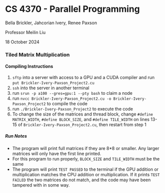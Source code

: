 # CS 4370 - Parallel Programming
Bella Brickler, Jahcorian Ivery, Renee Paxson

Professor Meilin Liu

18 October 2024

### Tiled Matrix Multiplication
#### Compiling Instructions

1. `sftp` into a server with access to a GPU and a CUDA compiler and run `put Brickler-Ivery-Paxson_Project2.cu` 
2. `ssh` into the server in another terminal
3. run `srun -p a100 --gres=gpu:1 --pty bash` to claim a node
3. run `nvcc Brickler-Ivery-Paxson_Project2.cu -o Brickler-Ivery-Paxson_Project2` to compile the code
4. run `./Brickler-Ivery-Paxson_Project2` to execute the code
5. To change the size of the matrices and thread block, change `#define MATRIX_WIDTH`, `#define BLOCK_SIZE`, and `#define TILE_WIDTH` on lines 13-15 of `Brickler-Ivery-Paxson_Project2.cu`, then restart from step 1 


##### Run Notes
- The program will print full matrices if they are 8*8 or smaller. Any larger matrices will only have the first line printed.
- For this program to run properly, `BLOCK_SIZE` and `TILE_WIDTH` must be the same
- The program will print `TEST PASSED` to the terminal if the GPU addition or multiplication matches the CPU addition or multiplication. If it prints `TEST FAILED` the two matrices do not match, and the code may have been tampered with in some way.
